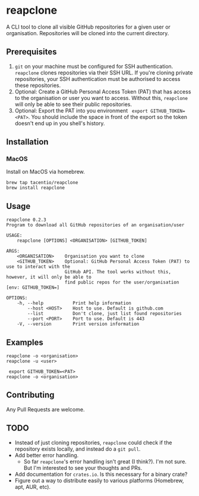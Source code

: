 # reapclone

A CLI tool to clone all visible GitHub repositories for a given user or organisation. Repositories will be cloned into the current directory.

## Prerequisites

1. `git` on your machine must be configured for SSH authentication. `reapclone` clones repositories via their SSH URL. If you're cloning private repositories, your SSH authentication must be authorised to access these repositories.
2. Optional: Create a GitHub Personal Access Token (PAT) that has access to the organisation or user you want to access. Without this, `reapclone` will only be able to see their public repositories.
3. Optional: Export the PAT into you environment ` export GITHUB_TOKEN=<PAT>`. You should include the space in front of the export so the token doesn't end up in you shell's history.

## Installation

### MacOS

Install on MacOS via homebrew.

```
brew tap tacentio/reapclone
brew install reapclone
```

## Usage

```
reapclone 0.2.3
Program to download all GitHub repositories of an organisation/user

USAGE:
    reapclone [OPTIONS] <ORGANISATION> [GITHUB_TOKEN]

ARGS:
    <ORGANISATION>    Organisation you want to clone
    <GITHUB_TOKEN>    Optional: GitHub Personal Access Token (PAT) to use to interact with the
                      GitHub API. The tool works without this, however, it will only be able to
                      find public repos for the user/organisation [env: GITHUB_TOKEN=]

OPTIONS:
    -h, --help           Print help information
        --host <HOST>    Host to use. Default is github.com
        --list           Don't clone, just list found repositories
        --port <PORT>    Port to use. Default is 443
    -V, --version        Print version information
```

## Examples

```
reapclone -o <organisation>
reapclone -u <user>

 export GITHUB_TOKEN=<PAT>
reapclone -o <organisation>
```

## Contributing

Any Pull Requests are welcome.

## TODO

- Instead of just cloning repositories, `reapclone` could check if the repository exists locally, and instead do a `git pull`.
- Add better error handling.
  - So far `reapclone`'s error handling isn't great (I think?). I'm not sure. But I'm interested to see your thoughts and PRs.
- Add documentation for `crates.io`. Is this necessary for a binary crate?
- Figure out a way to distribute easily to various platforms (Homebrew, apt, AUR, etc).
